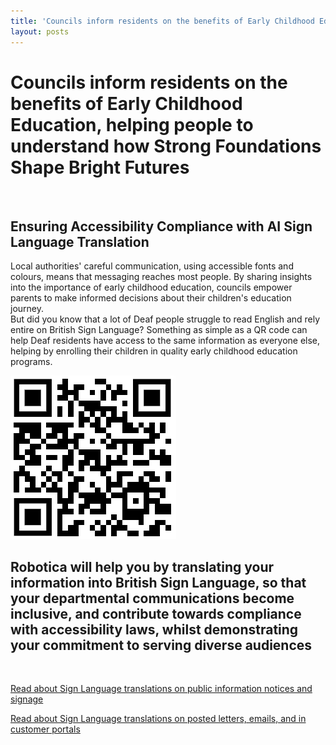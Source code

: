 ```yaml
---
title: 'Councils inform residents on the benefits of Early Childhood Education, helping people to understand how Strong Foundations Shape Bright Futures'
layout: posts
---
```


# Councils inform residents on the benefits of Early Childhood Education, helping people to understand how Strong Foundations Shape Bright Futures

![]()

## Ensuring Accessibility Compliance with AI Sign Language Translation

Local authorities' careful communication, using accessible fonts and colours, means that messaging reaches most people.  By sharing insights into the importance of early childhood education, councils empower parents to make informed decisions about their children's education journey.  
But did you know that a lot of Deaf people struggle to read English and rely entire on British Sign Language?
Something as simple as a QR code can help Deaf residents have access to the same information as everyone else, helping by enrolling their children in quality early childhood education programs.

![QR Code](/posts/images/qr-contact.png)

## Robotica will help you by translating your information into British Sign Language, so that your departmental communications become inclusive, and contribute towards compliance with accessibility laws, whilst demonstrating your commitment to serving diverse audiences

<br/>

[Read about Sign Language translations on public information notices and signage](/solutions/gazette)

[Read about Sign Language translations on posted letters, emails, and in customer portals](/solutions/correspondent)
